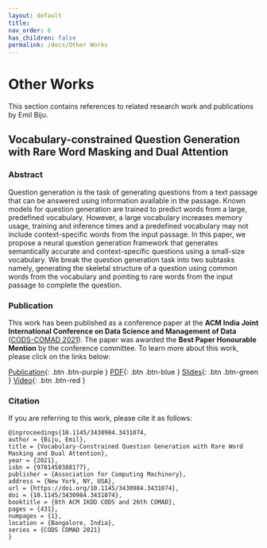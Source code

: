 ```yaml
---
layout: default
title: 
nav_order: 6
has_children: false
permalink: /docs/Other Works
---
```


# Other Works
This section contains references to related research work and publications by Emil Biju. 

## Vocabulary-constrained Question Generation with Rare Word Masking and Dual Attention

### Abstract
Question generation is the task of generating questions from a text passage that can be answered using information available in the passage. Known models for question generation are trained to predict words from a large, predefined vocabulary. However, a large vocabulary increases memory usage, training and inference times and a predefined vocabulary may not include context-specific words from the input passage. In this paper, we propose a neural question generation framework that generates semantically accurate and context-specific questions using a small-size vocabulary. We break the question generation task into two subtasks namely, generating the skeletal structure of a question using common words from the vocabulary and pointing to rare words from the input passage to complete the question.

### Publication
This work has been published as a conference paper at the **ACM India Joint International Conference on Data Science and Management of Data** ([CODS-COMAD 2021](https://cods-comad.in)). The paper was awarded the **Best Paper Honourable Mention** by the conference committee. To learn more about this work, please click on the links below:

[Publication](https://dl.acm.org/doi/abs/10.1145/3430984.3431074){: .btn .btn-purple }
[PDF](https://emilbiju.github.io/indic-swipe/assets/Vocab-constrained-QG_CODS-COMAD.pdf){: .btn .btn-blue }
[Slides](https://emilbiju.github.io/indic-swipe/assets/Cods-Comad_presentation.pdf){: .btn .btn-green }
[Video](https://drive.google.com/file/d/1aLCYGa4ih1FyvX0oNp0aiu9Hnf0TAked/view){: .btn .btn-red }

### Citation
If you are referring to this work, please cite it as follows:

    @inproceedings{10.1145/3430984.3431074,
    author = {Biju, Emil},
    title = {Vocabulary-Constrained Question Generation with Rare Word Masking and Dual Attention},
    year = {2021},
    isbn = {9781450388177},
    publisher = {Association for Computing Machinery},
    address = {New York, NY, USA},
    url = {https://doi.org/10.1145/3430984.3431074},
    doi = {10.1145/3430984.3431074},
    booktitle = {8th ACM IKDD CODS and 26th COMAD},
    pages = {431},
    numpages = {1},
    location = {Bangalore, India},
    series = {CODS COMAD 2021}
    }


